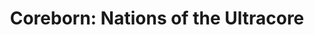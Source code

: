 ---
layout: project
title: "Coreborn: Nations of the Ultracore"
summary-description: "Multiplayer Survival Game (PC)"
summary-company: "Blankhans GmbH"
summary-role: "Ui/UX Generalist"
summary-tools: "Figma, Photoshop, Unreal Engine 5 / UMG"
---